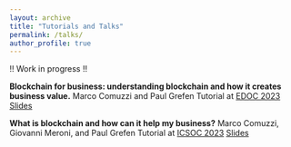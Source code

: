 ```yaml
---
layout: archive
title: "Tutorials and Talks"
permalink: /talks/
author_profile: true
---
```



!! Work in progress !!

**Blockchain for business: understanding blockchain and how it creates business value.**
Marco Comuzzi and Paul Grefen
Tutorial at [EDOC 2023](https://www.rug.nl/research/bernoulli/conf/edoc-2023/workshops/tutorials)
[Slides](TBC)

**What is blockchain and how can it help my business?**
Marco Comuzzi, Giovanni Meroni, and Paul Grefen
Tutorial at [ICSOC 2023](https://icsoc2023.diag.uniroma1.it/tutorials/)
[Slides](TBC)